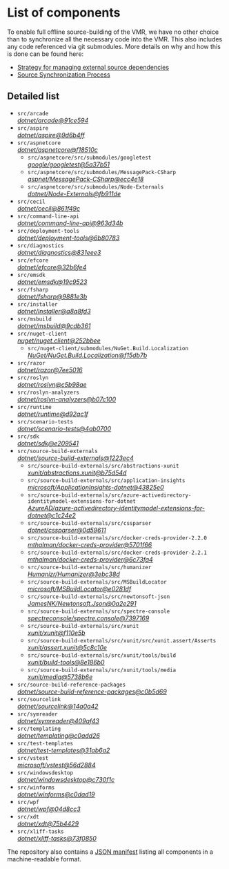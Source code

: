 ﻿# List of components

To enable full offline source-building of the VMR, we have no other choice than to synchronize all the necessary code into the VMR. This also includes any code referenced via git submodules. More details on why and how this is done can be found here:
- [Strategy for managing external source dependencies](src/arcade/Documentation/UnifiedBuild/VMR-Strategy-For-External-Source.md)
- [Source Synchronization Process](src/arcade/Documentation/UnifiedBuild/VMR-Design-And-Operation.md#source-synchronization-process)

## Detailed list

<!-- component list beginning -->
- `src/arcade`  
*[dotnet/arcade@91ce594](https://github.com/dotnet/arcade/tree/91ce5946fec9f81f15f81d20e1aab63527302410)*
- `src/aspire`  
*[dotnet/aspire@9d6b4ff](https://github.com/dotnet/aspire/tree/9d6b4ff780da64c972637368d6e1f58afef9535f)*
- `src/aspnetcore`  
*[dotnet/aspnetcore@f18510c](https://github.com/dotnet/aspnetcore/tree/f18510c2fbdfc11b8144ced4857b3d878fa70965)*
    - `src/aspnetcore/src/submodules/googletest`  
    *[google/googletest@5a37b51](https://github.com/google/googletest/tree/5a37b517ad4ab6738556f0284c256cae1466c5b4)*
    - `src/aspnetcore/src/submodules/MessagePack-CSharp`  
    *[aspnet/MessagePack-CSharp@ecc4e18](https://github.com/aspnet/MessagePack-CSharp/tree/ecc4e18ad7a0c7db51cd7e3d2997a291ed01444d)*
    - `src/aspnetcore/src/submodules/Node-Externals`  
    *[dotnet/Node-Externals@fb911de](https://github.com/dotnet/Node-Externals/tree/fb911deddbaf7367146718374a403d393571f18a)*
- `src/cecil`  
*[dotnet/cecil@861f49c](https://github.com/dotnet/cecil/tree/861f49c137941b9722a43e5993ccac7716c8528c)*
- `src/command-line-api`  
*[dotnet/command-line-api@963d34b](https://github.com/dotnet/command-line-api/tree/963d34b1fb712c673bfb198133d7e988182c9ef4)*
- `src/deployment-tools`  
*[dotnet/deployment-tools@6b80783](https://github.com/dotnet/deployment-tools/tree/6b80783f6743ee9f18940eb6acb7135e5c111d4b)*
- `src/diagnostics`  
*[dotnet/diagnostics@831eee3](https://github.com/dotnet/diagnostics/tree/831eee3a9e69dd886fa190a9914a7f66260c653a)*
- `src/efcore`  
*[dotnet/efcore@32b6fe4](https://github.com/dotnet/efcore/tree/32b6fe47020ef50d3ab442dc59b09caf1efb06d3)*
- `src/emsdk`  
*[dotnet/emsdk@19c9523](https://github.com/dotnet/emsdk/tree/19c9523f5c2dd091b49959700723af795d6ad2b4)*
- `src/fsharp`  
*[dotnet/fsharp@9881e3b](https://github.com/dotnet/fsharp/tree/9881e3b215a6b0ae64b83ffacac518314ca6a19d)*
- `src/installer`  
*[dotnet/installer@a8a8fd3](https://github.com/dotnet/installer/tree/a8a8fd30e27cace96fc336444988c0599466c388)*
- `src/msbuild`  
*[dotnet/msbuild@9cdb361](https://github.com/dotnet/msbuild/tree/9cdb3615adb4115f92b390de2f258fac5f320909)*
- `src/nuget-client`  
*[nuget/nuget.client@252bbee](https://github.com/nuget/nuget.client/tree/252bbee32a839623dc9af267f950d21cde5e9497)*
    - `src/nuget-client/submodules/NuGet.Build.Localization`  
    *[NuGet/NuGet.Build.Localization@f15db7b](https://github.com/NuGet/NuGet.Build.Localization/tree/f15db7b7c6f5affbea268632ef8333d2687c8031)*
- `src/razor`  
*[dotnet/razor@7ee5016](https://github.com/dotnet/razor/tree/7ee5016ba99c249660431ea1867cfb12b1b106c4)*
- `src/roslyn`  
*[dotnet/roslyn@c5b98ae](https://github.com/dotnet/roslyn/tree/c5b98ae61ab894230786db2cde711ce4525a2597)*
- `src/roslyn-analyzers`  
*[dotnet/roslyn-analyzers@b07c100](https://github.com/dotnet/roslyn-analyzers/tree/b07c100bfc66013a8444172d00cfa04c9ceb5a97)*
- `src/runtime`  
*[dotnet/runtime@d92ac1f](https://github.com/dotnet/runtime/tree/d92ac1f892a7f9c00561db6541671f25f3972eed)*
- `src/scenario-tests`  
*[dotnet/scenario-tests@4ab0700](https://github.com/dotnet/scenario-tests/tree/4ab07002cb46cf169c85a09a546709a20642c65b)*
- `src/sdk`  
*[dotnet/sdk@e209541](https://github.com/dotnet/sdk/tree/e2095416638437d2b084521306fa229abd819284)*
- `src/source-build-externals`  
*[dotnet/source-build-externals@1223ec4](https://github.com/dotnet/source-build-externals/tree/1223ec47c74e79d44950d429a36386de6c7bf9c8)*
    - `src/source-build-externals/src/abstractions-xunit`  
    *[xunit/abstractions.xunit@b75d54d](https://github.com/xunit/abstractions.xunit/tree/b75d54d73b141709f805c2001b16f3dd4d71539d)*
    - `src/source-build-externals/src/application-insights`  
    *[microsoft/ApplicationInsights-dotnet@43825e0](https://github.com/microsoft/ApplicationInsights-dotnet/tree/43825e06a22cdfb702fc199a7ba99a7d541d48c6)*
    - `src/source-build-externals/src/azure-activedirectory-identitymodel-extensions-for-dotnet`  
    *[AzureAD/azure-activedirectory-identitymodel-extensions-for-dotnet@c1c24e2](https://github.com/AzureAD/azure-activedirectory-identitymodel-extensions-for-dotnet/tree/c1c24e29d5eeac2a2cd53fe0b5656924bdb69e3d)*
    - `src/source-build-externals/src/cssparser`  
    *[dotnet/cssparser@0d59611](https://github.com/dotnet/cssparser/tree/0d59611784841735a7778a67aa6e9d8d000c861f)*
    - `src/source-build-externals/src/docker-creds-provider-2.2.0`  
    *[mthalman/docker-creds-provider@5701f66](https://github.com/mthalman/docker-creds-provider/tree/5701f6667c1fbd805684857baaa860383bbdfed7)*
    - `src/source-build-externals/src/docker-creds-provider-2.2.1`  
    *[mthalman/docker-creds-provider@6c73fa4](https://github.com/mthalman/docker-creds-provider/tree/6c73fa4784795ae07f49305a057abf5c473d2adb)*
    - `src/source-build-externals/src/humanizer`  
    *[Humanizr/Humanizer@3ebc38d](https://github.com/Humanizr/Humanizer/tree/3ebc38de585fc641a04b0e78ed69468453b0f8a1)*
    - `src/source-build-externals/src/MSBuildLocator`  
    *[microsoft/MSBuildLocator@e0281df](https://github.com/microsoft/MSBuildLocator/tree/e0281df33274ac3c3e22acc9b07dcb4b31d57dc0)*
    - `src/source-build-externals/src/newtonsoft-json`  
    *[JamesNK/Newtonsoft.Json@0a2e291](https://github.com/JamesNK/Newtonsoft.Json/tree/0a2e291c0d9c0c7675d445703e51750363a549ef)*
    - `src/source-build-externals/src/spectre-console`  
    *[spectreconsole/spectre.console@7397169](https://github.com/spectreconsole/spectre.console/tree/7397169a2757dc3657598bdea4ac222c0f283425)*
    - `src/source-build-externals/src/xunit`  
    *[xunit/xunit@f110e5b](https://github.com/xunit/xunit/tree/f110e5bee5dfd4c08339587c9c3df9292fcb597c)*
    - `src/source-build-externals/src/xunit/src/xunit.assert/Asserts`  
    *[xunit/assert.xunit@5c8c10e](https://github.com/xunit/assert.xunit/tree/5c8c10e085eb42f39f2fe0b40c94bf56649eb0a4)*
    - `src/source-build-externals/src/xunit/tools/build`  
    *[xunit/build-tools@8e186b0](https://github.com/xunit/build-tools/tree/8e186b0f8e398796e75453f3f18952b06d29fdfd)*
    - `src/source-build-externals/src/xunit/tools/media`  
    *[xunit/media@5738b6e](https://github.com/xunit/media/tree/5738b6e86f08e0389c4392b939c20e3eca2d9822)*
- `src/source-build-reference-packages`  
*[dotnet/source-build-reference-packages@c0b5d69](https://github.com/dotnet/source-build-reference-packages/tree/c0b5d69a1a1513528c77fffff708c7502d57c35c)*
- `src/sourcelink`  
*[dotnet/sourcelink@14a0a42](https://github.com/dotnet/sourcelink/tree/14a0a42ffb29b53fb9939f14da5a4be8c6c07e0b)*
- `src/symreader`  
*[dotnet/symreader@409af43](https://github.com/dotnet/symreader/tree/409af431ee684f9e07d34bbd4e51b9933345c1e1)*
- `src/templating`  
*[dotnet/templating@c0add26](https://github.com/dotnet/templating/tree/c0add2639e0f6321a13b1e6f6e310d9fc2524872)*
- `src/test-templates`  
*[dotnet/test-templates@31ab6a2](https://github.com/dotnet/test-templates/tree/31ab6a2d0e3b19f17c4126c859564ccc3a0cae94)*
- `src/vstest`  
*[microsoft/vstest@56d2884](https://github.com/microsoft/vstest/tree/56d28849af08dc3143d019694aa92f186b89d2ac)*
- `src/windowsdesktop`  
*[dotnet/windowsdesktop@c730f1c](https://github.com/dotnet/windowsdesktop/tree/c730f1cc15c964ff65f1f5a6751cdd6c1fed1a46)*
- `src/winforms`  
*[dotnet/winforms@c0dad19](https://github.com/dotnet/winforms/tree/c0dad198e0c75e50ebefaea76a5bf42f4f0b25ba)*
- `src/wpf`  
*[dotnet/wpf@04d8cc3](https://github.com/dotnet/wpf/tree/04d8cc359f518cdb16ac7ffecf23f876fded0155)*
- `src/xdt`  
*[dotnet/xdt@75b4429](https://github.com/dotnet/xdt/tree/75b4429c85a3bfe0af11c83048259d0ad6ca6611)*
- `src/xliff-tasks`  
*[dotnet/xliff-tasks@73f0850](https://github.com/dotnet/xliff-tasks/tree/73f0850939d96131c28cf6ea6ee5aacb4da0083a)*
<!-- component list end -->

The repository also contains a [JSON manifest](https://github.com/dotnet/dotnet/blob/main/src/source-manifest.json) listing all components in a machine-readable format.
